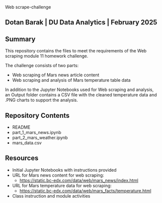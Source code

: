 Web scrape-challenge

## Dotan Barak | DU Data Analytics | February 2025

## Summary

This repository contains the files to meet the requirements of the Web scraping module 11 homework challenge.

The challenge consists of two parts:

- Web scraping of Mars news article content
- Web scraping and analysis of Mars temperature table data

In addition to the Jupyter Notebooks used for Web scraping and analysis, an Output folder contains a CSV file with the cleaned temperature data and .PNG charts to support the analysis.

## Repository Contents

- README
- part_1_mars_news.ipynb
- part_2_mars_weather.ipynb
- mars_data.csv

## Resources

- Initial Jupyter Notebooks with instructions provided
- URL for Mars news content for web scraping:
  - https://static.bc-edx.com/data/web/mars_news/index.html
- URL for Mars temperature data for web scraping:
  - https://static.bc-edx.com/data/web/mars_facts/temperature.html
- Class instruction and module activities
